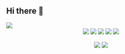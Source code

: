 ## Hi there 👋
<img src="https://capsule-render.vercel.app/api?type=wave&color=auto&height=300&section=header&text=capsule%20render&fontSize=90" />
<div align="center">
<a href="" target="_blank"><img src="https://img.shields.io/badge/ReactNative-000000?style=plastic&logo=react&logoColor=61DAFB"/></a>
<a href="" target="_blank"><img src="https://img.shields.io/badge/Javascript-000000?style=plastic&logo=javascript&logoColor=F7DF1E"/></a>
<a href="" target="_blank"><img src="https://img.shields.io/badge/Spring-000000?style=plastic&logo=spring&logoColor=6DB33F"/></a>
<a href="" target="_blank"><img src="https://img.shields.io/badge/Springboot-000000?style=plastic&logo=springboot&logoColor=6DB33F"/></a>
<a href="" target="_blank"><img src="https://img.shields.io/badge/Firebase-000000?style=plastic&logo=firebase&logoColor=DD2C00"/></a>
</div>
<br>
<div align="center">
<a href="" target="_blank"><img src="https://img.shields.io/badge/Appstore-000000?style=plastic&logo=appstore&logoColor=0D96F6"/></a>
<a href="" target="_blank"><img src="https://img.shields.io/badge/Googleplay-000000?style=plastic&logo=googleplay&logoColor=414141"/></a>
</div>

<!--
**jyj87/jyj87** is a ✨ _special_ ✨ repository because its `README.md` (this file) appears on your GitHub profile.

Here are some ideas to get you started:

- 🔭 I’m currently working on ...
- 🌱 I’m currently learning ...
- 👯 I’m looking to collaborate on ...
- 🤔 I’m looking for help with ...
- 💬 Ask me about ...
- 📫 How to reach me: ...
- 😄 Pronouns: ...
- ⚡ Fun fact: ...
-->
